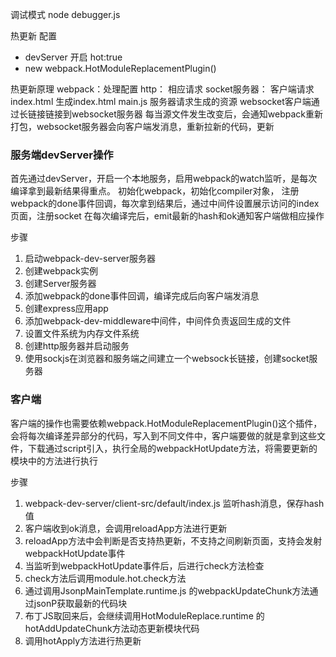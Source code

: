 


调试模式
node debugger.js

热更新 配置
- devServer 开启 hot:true
- new webpack.HotModuleReplacementPlugin()

热更新原理
webpack：处理配置
http： 相应请求
socket服务器： 
客户端请求index.html 生成index.html main.js
服务器请求生成的资源
websocket客户端通过长链接链接到websocket服务器
每当源文件发生改变后，会通知webpack重新打包，websocket服务器会向客户端发消息，重新拉新的代码，更新

### 服务端devServer操作
首先通过devServer，开启一个本地服务，启用webpack的watch监听，是每次编译拿到最新结果得重点。 初始化webpack，初始化compiler对象， 注册webpack的done事件回调，每次拿到结果后，通过中间件设置展示访问的index页面，注册socket 在每次编译完后，emit最新的hash和ok通知客户端做相应操作

步骤
1. 启动webpack-dev-server服务器
2. 创建webpack实例
3. 创建Server服务器
4. 添加webpack的done事件回调，编译完成后向客户端发消息
5. 创建express应用app
6. 添加webpack-dev-middleware中间件，中间件负责返回生成的文件
7. 设置文件系统为内存文件系统
8. 创建http服务器并启动服务
9. 使用sockjs在浏览器和服务端之间建立一个websock长链接，创建socket服务器


### 客户端
客户端的操作也需要依赖webpack.HotModuleReplacementPlugin()这个插件，会将每次编译差异部分的代码，写入到不同文件中，客户端要做的就是拿到这些文件，下载通过script引入，执行全局的webpackHotUpdate方法，将需要更新的模块中的方法进行执行


步骤
1. webpack-dev-server/client-src/default/index.js 监听hash消息，保存hash值
2. 客户端收到ok消息，会调用reloadApp方法进行更新
3. reloadApp方法中会判断是否支持热更新，不支持之间刷新页面，支持会发射webpackHotUpdate事件
4. 当监听到webpackHotUpdate事件后，后进行check方法检查
5. check方法后调用module.hot.check方法
6. 通过调用JsonpMainTemplate.runtime.js 的webpackUpdateChunk方法通过jsonP获取最新的代码块
7. 布丁JS取回来后，会继续调用HotModuleReplace.runtime 的hotAddUpdateChunk方法动态更新模块代码
8. 调用hotApply方法进行热更新